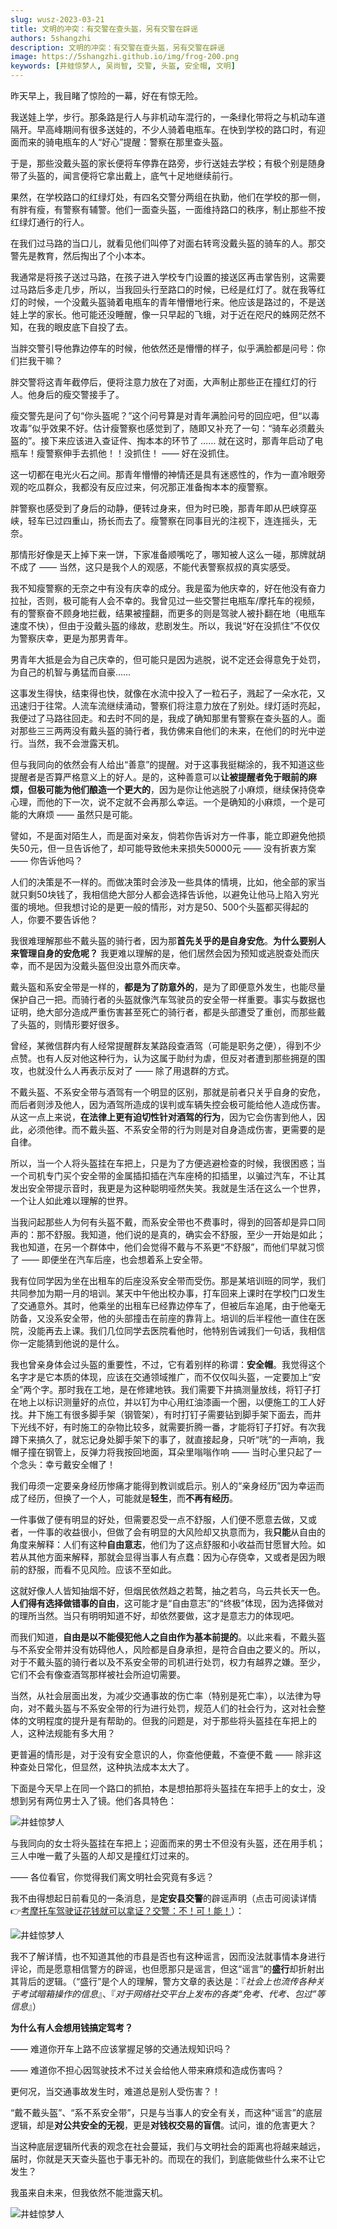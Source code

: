 ```yaml
---
slug: wusz-2023-03-21
title: 文明的冲突：有交警在查头盔，另有交警在辟谣
authors: 5shangzhi
description: 文明的冲突：有交警在查头盔，另有交警在辟谣
image: https://5shangzhi.github.io/img/frog-200.png
keywords: [井蛙惊梦人, 吴尚智, 交警, 头盔, 安全帽, 文明]
---
```


昨天早上，我目睹了惊险的一幕，好在有惊无险。

我送娃上学，步行。那条路是行人与非机动车混行的，一条绿化带将之与机动车道隔开。早高峰期间有很多送娃的，不少人骑着电瓶车。在快到学校的路口时，有迎面而来的骑电瓶车的人“好心”提醒：警察在那里查头盔。

于是，那些没戴头盔的家长便将车停靠在路旁，步行送娃去学校；有极个别是随身带了头盔的，闻言便将它拿出戴上，底气十足地继续前行。

果然，在学校路口的红绿灯处，有四名交警分两组在执勤，他们在学校的那一侧，有胖有瘦，有警察有辅警。他们一面查头盔，一面维持路口的秩序，制止那些不按红绿灯通行的行人。

在我们过马路的当口儿，就看见他们叫停了对面右转弯没戴头盔的骑车的人。那交警先是教育，然后掏出了个小本本。

我通常是将孩子送过马路，在孩子进入学校专门设置的接送区再击掌告别，这需要过马路后多走几步，所以，当我回头行至路口的时候，已经是红灯了。就在我等红灯的时候，一个没戴头盔骑着电瓶车的青年懵懵地行来。他应该是路过的，不是送娃上学的家长。他可能还没睡醒，像一只早起的飞蛾，对于近在咫尺的蛛网茫然不知，在我的眼皮底下自投了去。

当胖交警引导他靠边停车的时候，他依然还是懵懵的样子，似乎满脸都是问号：你们拦我干嘛？

胖交警将这青年截停后，便将注意力放在了对面，大声制止那些正在撞红灯的行人。他身后的瘦交警接手了。

瘦交警先是问了句“你头盔呢？”这个问号算是对青年满脸问号的回应吧，但“以毒攻毒”似乎效果不好。估计瘦警察也感觉到了，随即又补充了一句：“骑车必须戴头盔的”。接下来应该进入查证件、掏本本的环节了 …… 就在这时，那青年启动了电瓶车！瘦警察伸手去抓他！！没抓住！ —— 好在没抓住。

这一切都在电光火石之间。那青年懵懵的神情还是具有迷惑性的，作为一直冷眼旁观的吃瓜群众，我都没有反应过来，何况那正准备掏本本的瘦警察。

胖警察也感受到了身后的动静，便转过身来，但为时已晚，那青年即从巴峡穿巫峡，轻车已过四重山，扬长而去了。瘦警察在同事目光的注视下，连连摇头，无奈。

那情形好像是天上掉下来一饼，下家准备顺嘴吃了，哪知被人这么一碰，那牌就胡不成了 —— 当然，这只是我个人的观感，不能代表警察叔叔的真实感受。

我不知瘦警察的无奈之中有没有庆幸的成分。我是蛮为他庆幸的，好在他没有奋力拉扯，否则，极可能有人会不幸的。我曾见过一些交警拦电瓶车/摩托车的视频，有的警察奋不顾身地拦截，结果被撞翻，而更多的则是驾驶人被扑翻在地（电瓶车速度不快），但由于没戴头盔的缘故，悲剧发生。所以，我说“好在没抓住”不仅仅为警察庆幸，更是为那男青年。

男青年大抵是会为自己庆幸的，但可能只是因为逃脱，说不定还会得意免于处罚，为自己的机智与勇猛而自豪……

这事发生得快，结束得也快，就像在水流中投入了一粒石子，溅起了一朵水花，又迅速归于往常。人流车流继续涌动，警察们将注意力放在了别处。绿灯适时亮起，我便过了马路往回走。和去时不同的是，我成了确知那里有警察在查头盔的人。面对那些三三两两没有戴头盔的骑行者，我仿佛来自他们的未来，在他们的时光中逆行。当然，我不会泄露天机。

但与我同向的依然会有人给出“善意”的提醒。对于这事我挺糊涂的，我不知道这些提醒者是否算严格意义上的好人。是的，这种善意可以**让被提醒者免于眼前的麻烦，但极可能为他们酿造一个更大的**，因为是你让他逃脱了小麻烦，继续保持侥幸心理，而他的下一次，说不定就不会再那么幸运。一个是确知的小麻烦，一个是可能的大麻烦 —— 虽然只是可能。

譬如，不是面对陌生人，而是面对亲友，倘若你告诉对方一件事，能立即避免他损失50元，但一旦告诉他了，却可能导致他未来损失50000元 —— 没有折衷方案 —— 你告诉他吗？

人们的决策是不一样的。而做决策时会涉及一些具体的情境，比如，他全部的家当就只剩50块钱了，我相信绝大部分人都会选择告诉他，以避免让他马上陷入穷光蛋的境地。但我想讨论的是更一般的情形，对方是50、500个头盔都买得起的人，你要不要告诉他？

我很难理解那些不戴头盔的骑行者，因为那**首先关乎的是自身安危**。**为什么要别人来管理自身的安危呢？** 我更难以理解的是，他们居然会因为预知或逃脱查处而庆幸，而不是因为没戴头盔但没出意外而庆幸。

戴头盔和系安全带是一样的，**都是为了防意外的**，是为了即便意外发生，也能尽量保护自己一把。而骑行者的头盔就像汽车驾驶员的安全带一样重要。事实与数据也证明，绝大部分造成严重伤害甚至死亡的骑行者，都是头部遭受了重创，而那些戴了头盔的，则情形要好很多。

曾经，某微信群内有人经常提醒群友某路段查酒驾（可能是职务之便），得到不少点赞。也有人反对他这种行为，认为这属于助纣为虐，但反对者遭到那些拥趸的围攻，也就没什么人再表示反对了 —— 除了用退群的方式。

不戴头盔、不系安全带与酒驾有一个明显的区别，那就是前者只关乎自身的安危，而后者则涉及他人，因为酒驾所造成的误判或车辆失控会极可能给他人造成伤害。从这一点上来说，**在法律上更有迫切性针对酒驾的行为**，因为它会伤害到他人，因此，必须他律。而不戴头盔、不系安全带的行为则是对自身造成伤害，更需要的是自律。

所以，当一个人将头盔挂在车把上，只是为了方便逃避检查的时候，我很困惑；当一个司机专门买个安全带的金属插扣插在汽车座椅的扣插里，以骗过汽车，不让其发出安全带提示音时，我更是为这种聪明哑然失笑。我就是生活在这么一个世界，一个让人如此难以理解的世界。

当我问起那些人为何有头盔不戴，而系安全带也不费事时，得到的回答却是异口同声的：那不舒服。我知道，他们说的是真的，确实会不舒服，至少一开始是如此；我也知道，在另一个群体中，他们会觉得不戴与不系更“不舒服”，而他们早就习惯了 —— 即便坐在汽车后座，也会想着系上安全带。

我有位同学因为坐在出租车的后座没系安全带而受伤。那是某培训班的同学，我们共同参加为期一月的培训。某天中午他出校办事，打车回来上课时在学校门口发生了交通意外。其时，他乘坐的出租车已经靠边停车了，但被后车追尾，由于他毫无防备，又没系安全带，他的头部撞击在前座的靠背上。培训的后半程他一直住在医院，没能再去上课。我们几位同学去医院看他时，他特别告诫我们一句话，我相信你一定能猜到他说的是什么。

我也曾亲身体会过头盔的重要性，不过，它有着别样的称谓：**安全帽**。我觉得这个名字才是它本质的体现，应该在交通领域推广，而不仅仅叫头盔，一定要加上“安全”两个字。那时我在工地，是在修建地铁。我们需要下井搞测量放线，将钉子打在地上以标识测量好的点位，并以钉为中心用红油漆画一个圈，以便施工的工人好找。井下施工有很多脚手架（钢管架），有时打钉子需要钻到脚手架下面去，而井下光线不好，有时施工的杂物比较多，就需要折腾一番，才能将钉子打好。有次我蹲下来搞久了，就忘记身处脚手架下的事了，就直接起身，只听“咣”的一声响，我帽子撞在钢管上，反弹力将我按回地面，耳朵里嗡嗡作响 —— 当时心里只起了一个念头：幸亏戴安全帽了！

我们毋须一定要亲身经历惨痛才能得到教训或启示。别人的“亲身经历”因为幸运而成了经历，但换了一个人，可能就是**轻生**，而**不再有经历**。

一件事做了便有明显的好处，但需要忍受一点不舒服，人们便不愿意去做，又或者，一件事的收益很小，但做了会有明显的大风险却又执意而为，我**只能**从自由的角度来解释：人们有这种**自由意志**，他们为了这点舒服和小收益而甘愿冒大险。如若从其他方面来解释，那就会显得当事人有点蠢：因为心存侥幸，又或者是因为眼前的舒服，而看不见风险。应该不至如此。

这就好像人人皆知抽烟不好，但烟民依然趋之若鹜，抽之若乌，乌云共长天一色。**人们得有选择做错事的自由**，这可能才是“自由意志”的“终极”体现，因为选择做对的理所当然。当只有明明知道不好，却依然要做，这才是意志力的体现吧。

而我们知道，**自由是以不能侵犯他人之自由作为基本前提的**。以此来看，不戴头盔与不系安全带并没有妨碍他人，风险都是自身承担，是符合自由之要义的。所以，对于不戴头盔的骑行者以及不系安全带的司机进行处罚，权力有越界之嫌。至少，它们不会有像查酒驾那样被社会所迫切需要。

当然，从社会层面出发，为减少交通事故的伤亡率（特别是死亡率），以法律为导向，对不戴头盔与不系安全带的行为进行处罚，规范人们的社会行为，这对社会整体的文明程度的提升是有帮助的。但我的问题是，对于那些将头盔挂在车把上的人，这种法规能有多大用？

更普遍的情形是，对于没有安全意识的人，你查他便戴，不查便不戴 —— 除非这种查处日常化，但显然，这种执法成本太大了。

下面是今天早上在同一个路口的抓拍，本是想拍那将头盔挂在车把手上的女士，没想到另有两位男士入了镜。他们各具特色：

![井蛙惊梦人](images/2023-03-21/1.jpeg)

与我同向的女士将头盔挂在车把上；迎面而来的男士不但没有头盔，还在用手机；三人中唯一戴了头盔的人却又是撞红灯过来的。

—— 各位看官，你觉得我们离文明社会究竟有多远？

我不由得想起日前看见的一条消息，是**定安县交警**的辟谣声明（点击可阅读详情 👉[考摩托车驾驶证花钱就可以拿证？交警：不！可！能！](https://mp.weixin.qq.com/s/Q3DRIgCs32ijQ8R3uf1CQg)）：

![井蛙惊梦人](images/2023-03-21/2.jpeg)

我不了解详情，也不知道其他的市县是否也有这种谣言，因而没法就事情本身进行评论，而是愿意相信警方的辟谣，也但愿那只是谣言，但这“谣言”的**盛行**却折射出其背后的逻辑。（“盛行”是个人的理解，警方文章的表达是：『*社会上也流传各种关于考试暗箱操作的信息*』、『*对于网络社交平台上发布的各类“免考、代考、包过”等信息*』）

**为什么有人会想用钱搞定驾考？**

—— 难道你开车上路不应该掌握足够的交通法规知识吗？

—— 难道你不担心因驾驶技术不过关会给他人带来麻烦和造成伤害吗？

更何况，当交通事故发生时，难道总是别人受伤害？！

“戴不戴头盔”、“系不系安全带”，只是与当事人的安全有关，而这种“谣言”的底层逻辑，却是**对公共安全的无视**，更是**对钱权交易的盲信**。试问，谁的危害更大？

当这种底层逻辑所代表的观念在社会蔓延，我们与文明社会的距离也将越来越远，届时，你就是天天查头盔也于事无补的。而现在的我们，到底能做些什么来不让它发生？

我虽来自未来，但我依然不能泄露天机。

![井蛙惊梦人](https://5shangzhi.github.io/img/frog.jpeg)
